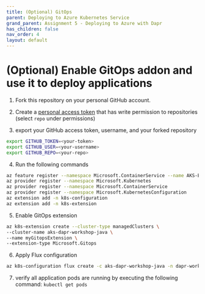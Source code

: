 ```yaml
---
title: (Optional) GitOps
parent: Deploying to Azure Kubernetes Service
grand_parent: Assignment 5 - Deploying to Azure with Dapr
has_children: false
nav_order: 4
layout: default
---
```


# (Optional) Enable GitOps addon and use it to deploy applications

1. Fork this repository on your personal GitHub account.

2. Create a [personal access token](https://help.github.com/en/github/authenticating-to-github/creating-a-personal-access-token-for-the-command-line)
that has write permission to repositories (select `repo` under permissions)

3. export your GitHub access token, username, and your forked repository

```bash
export GITHUB_TOKEN=<your-token>
export GITHUB_USER=<your-username>
export GITHUB_REPO=<your-repo>
```

4. Run the following commands

```bash
az feature register --namespace Microsoft.ContainerService --name AKS-ExtensionManager
az provider register --namespace Microsoft.Kubernetes
az provider register --namespace Microsoft.ContainerService
az provider register --namespace Microsoft.KubernetesConfiguration
az extension add -n k8s-configuration
az extension add -n k8s-extension
```

5. Enable GitOps extension

```bash
az k8s-extension create --cluster-type managedClusters \
--cluster-name aks-dapr-workshop-java \
--name myGitopsExtension \
--extension-type Microsoft.Gitops
```

6. Apply Flux configuration

```bash
az k8s-configuration flux create -c aks-dapr-workshop-java -n dapr-workshop-java-flux --namespace cluster-config -t managedClusters --scope cluster -u $GITHUB_REPO --branch main  --kustomization name=test  path=./deploy prune=true --https-user $GITHUB_USER --https-key $GITHUB_TOKEN
```

7. verify all application pods are running by executing the following command: `kubectl get pods`